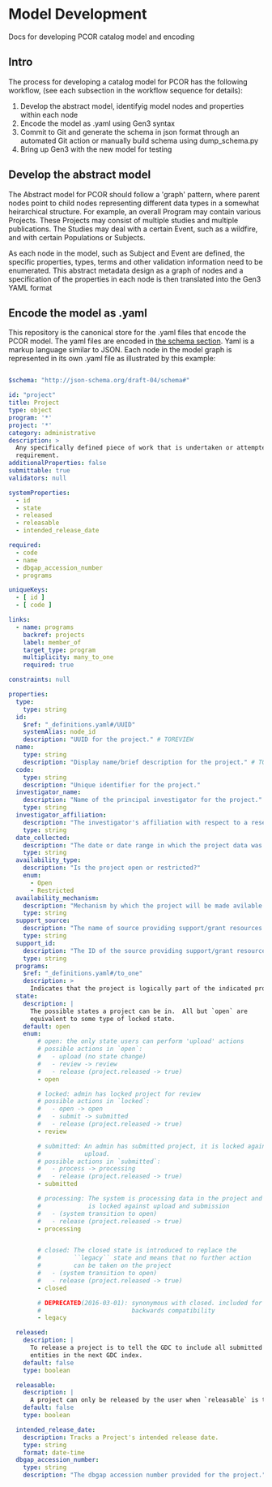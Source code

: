 # Model Development 

Docs for developing PCOR catalog model and encoding

## Intro    

The process for developing a catalog model for PCOR has the following workflow, (see each subsection in the workflow sequence for details):

1. Develop the abstract model, identifyig model nodes and properties within each node
2. Encode the model as .yaml using Gen3 syntax
3. Commit to Git and generate the schema in json format through an automated Git action or manually build schema using dump_schema.py
4. Bring up Gen3 with the new model for testing 


## Develop the abstract model

The Abstract model for PCOR should follow a 'graph' pattern, where parent nodes point to child nodes representing different data types in a somewhat 
heirarchical structure. For example, an overall Program may contain various Projects. These Projects may consist of multiple studies and multiple publications.
The Studies may deal with a certain Event, such as a wildfire, and with certain Populations or Subjects.

As each node in the model, such as Subject and Event are defined, the specific properties, types, terms and other validation information need to be enumerated. 
This abstract metadata design as a graph of nodes and a specification of the properties in each node is then translated into the Gen3 YAML format

## Encode the model as .yaml

This repository is the canonical store for the .yaml files that encode the PCOR model. The yaml files are encoded in [the schema section](schema/gdcdictionary/schemas/).
Yaml is a markup language similar to JSON. Each node in the model graph is represented in its own .yaml file as illustrated by this example:

```yaml

$schema: "http://json-schema.org/draft-04/schema#"

id: "project"
title: Project
type: object
program: '*'
project: '*'
category: administrative
description: >
  Any specifically defined piece of work that is undertaken or attempted to meet a single
  requirement.
additionalProperties: false
submittable: true
validators: null

systemProperties:
  - id
  - state
  - released
  - releasable
  - intended_release_date

required:
  - code
  - name
  - dbgap_accession_number
  - programs

uniqueKeys:
  - [ id ]
  - [ code ]

links:
  - name: programs
    backref: projects
    label: member_of
    target_type: program
    multiplicity: many_to_one
    required: true

constraints: null

properties:
  type:
    type: string
  id:
    $ref: "_definitions.yaml#/UUID"
    systemAlias: node_id
    description: "UUID for the project." # TOREVIEW
  name:
    type: string
    description: "Display name/brief description for the project." # TOREVIEW
  code:
    type: string
    description: "Unique identifier for the project."
  investigator_name:
    description: "Name of the principal investigator for the project."
    type: string
  investigator_affiliation:
    description: "The investigator's affiliation with respect to a research institution."
    type: string
  date_collected:
    description: "The date or date range in which the project data was collected."
    type: string
  availability_type:
    description: "Is the project open or restricted?"
    enum:
      - Open
      - Restricted
  availability_mechanism:
    description: "Mechanism by which the project will be made avilable."
    type: string
  support_source:
    description: "The name of source providing support/grant resources."
    type: string
  support_id:
    description: "The ID of the source providing support/grant resources."
    type: string
  programs:
    $ref: "_definitions.yaml#/to_one"
    description: >
      Indicates that the project is logically part of the indicated project.
  state:
    description: |
      The possible states a project can be in.  All but `open` are
      equivalent to some type of locked state.
    default: open
    enum:
        # open: the only state users can perform 'upload' actions
        # possible actions in `open`:
        #   - upload (no state change)
        #   - review -> review
        #   - release (project.released -> true)
        - open

        # locked: admin has locked project for review
        # possible actions in `locked`:
        #   - open -> open
        #   - submit -> submitted
        #   - release (project.released -> true)
        - review

        # submitted: An admin has submitted project, it is locked against
        #            upload.
        # possible actions in `submitted`:
        #   - process -> processing
        #   - release (project.released -> true)
        - submitted

        # processing: The system is processing data in the project and
        #             is locked against upload and submission
        #   - (system transition to open)
        #   - release (project.released -> true)
        - processing


        # closed: The closed state is introduced to replace the
        #         ``legacy`` state and means that no further action
        #         can be taken on the project
        #   - (system transition to open)
        #   - release (project.released -> true)
        - closed

        # DEPRECATED(2016-03-01): synonymous with closed. included for
        #                         backwards compatibility
        - legacy

  released:
    description: |
      To release a project is to tell the GDC to include all submitted
      entities in the next GDC index.
    default: false
    type: boolean

  releasable:
    description: |
      A project can only be released by the user when `releasable` is true.
    default: false
    type: boolean

  intended_release_date:
    description: Tracks a Project's intended release date.
    type: string
    format: date-time
  dbgap_accession_number:
    type: string
    description: "The dbgap accession number provided for the project."

```



